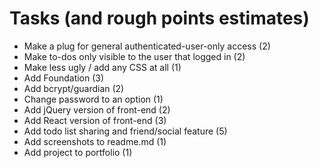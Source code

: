 # Tasks (and rough points estimates)

* Make a plug for general authenticated-user-only access (2)
* Make to-dos only visible to the user that logged in (2)
* Make less ugly / add any CSS at all (1)
* Add Foundation (3)
* Add bcrypt/guardian (2)
* Change password to an option (1)
* Add jQuery version of front-end (2)
* Add React version of front-end (3)
* Add todo list sharing and friend/social feature (5)
* Add screenshots to readme.md (1)
* Add project to portfolio (1)
